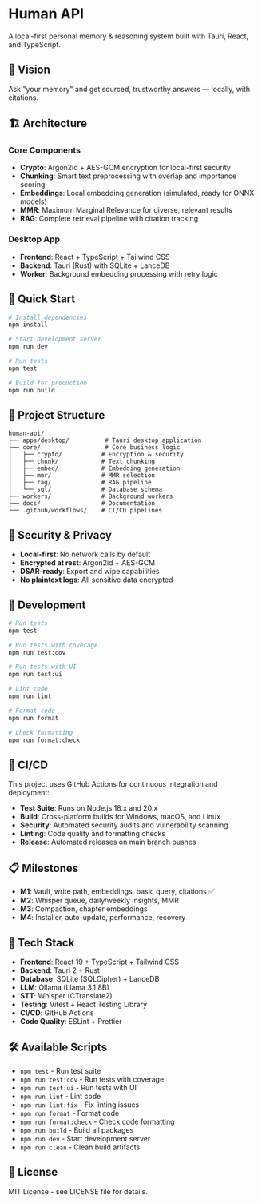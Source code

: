 # Human API

A local-first personal memory & reasoning system built with Tauri, React, and TypeScript.

## 🎯 Vision

Ask "your memory" and get sourced, trustworthy answers — locally, with citations.

## 🏗️ Architecture

### Core Components

- **Crypto**: Argon2id + AES-GCM encryption for local-first security
- **Chunking**: Smart text preprocessing with overlap and importance scoring
- **Embeddings**: Local embedding generation (simulated, ready for ONNX models)
- **MMR**: Maximum Marginal Relevance for diverse, relevant results
- **RAG**: Complete retrieval pipeline with citation tracking

### Desktop App

- **Frontend**: React + TypeScript + Tailwind CSS
- **Backend**: Tauri (Rust) with SQLite + LanceDB
- **Worker**: Background embedding processing with retry logic

## 🚀 Quick Start

```bash
# Install dependencies
npm install

# Start development server
npm run dev

# Run tests
npm test

# Build for production
npm run build
```

## 📁 Project Structure

```
human-api/
├── apps/desktop/          # Tauri desktop application
├── core/                  # Core business logic
│   ├── crypto/           # Encryption & security
│   ├── chunk/            # Text chunking
│   ├── embed/            # Embedding generation
│   ├── mmr/              # MMR selection
│   ├── rag/              # RAG pipeline
│   └── sql/              # Database schema
├── workers/              # Background workers
├── docs/                 # Documentation
└── .github/workflows/    # CI/CD pipelines
```

## 🔐 Security & Privacy

- **Local-first**: No network calls by default
- **Encrypted at rest**: Argon2id + AES-GCM
- **DSAR-ready**: Export and wipe capabilities
- **No plaintext logs**: All sensitive data encrypted

## 🧪 Development

```bash
# Run tests
npm test

# Run tests with coverage
npm run test:cov

# Run tests with UI
npm run test:ui

# Lint code
npm run lint

# Format code
npm run format

# Check formatting
npm run format:check
```

## 🚀 CI/CD

This project uses GitHub Actions for continuous integration and deployment:

- **Test Suite**: Runs on Node.js 18.x and 20.x
- **Build**: Cross-platform builds for Windows, macOS, and Linux
- **Security**: Automated security audits and vulnerability scanning
- **Linting**: Code quality and formatting checks
- **Release**: Automated releases on main branch pushes

## 📋 Milestones

- **M1**: Vault, write path, embeddings, basic query, citations ✅
- **M2**: Whisper queue, daily/weekly insights, MMR
- **M3**: Compaction, chapter embeddings
- **M4**: Installer, auto-update, performance, recovery

## 🎨 Tech Stack

- **Frontend**: React 19 + TypeScript + Tailwind CSS
- **Backend**: Tauri 2 + Rust
- **Database**: SQLite (SQLCipher) + LanceDB
- **LLM**: Ollama (Llama 3.1 8B)
- **STT**: Whisper (CTranslate2)
- **Testing**: Vitest + React Testing Library
- **CI/CD**: GitHub Actions
- **Code Quality**: ESLint + Prettier

## 🛠️ Available Scripts

- `npm test` - Run test suite
- `npm run test:cov` - Run tests with coverage
- `npm run test:ui` - Run tests with UI
- `npm run lint` - Lint code
- `npm run lint:fix` - Fix linting issues
- `npm run format` - Format code
- `npm run format:check` - Check code formatting
- `npm run build` - Build all packages
- `npm run dev` - Start development server
- `npm run clean` - Clean build artifacts

## 📄 License

MIT License - see LICENSE file for details.
